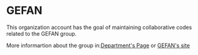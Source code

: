 #  GEFAN

This organization account has the goal of maintaining collaborative codes related to the GEFAN group.

More informartion about the group in:[Department's Page](https://portal.ifi.unicamp.br/en/drcc/gefan) or [GEFAN's site](https://sites.ifi.unicamp.br/gefan/)
